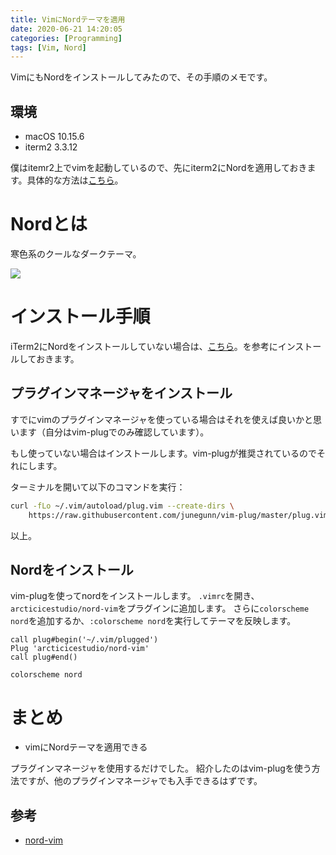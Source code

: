 ```yaml
---
title: VimにNordテーマを適用
date: 2020-06-21 14:20:05
categories: [Programming]
tags: [Vim, Nord]
---
```


VimにもNordをインストールしてみたので、その手順のメモです。

<!--more-->

## 環境

- macOS 10.15.6
- iterm2 3.3.12

僕はitemr2上でvimを起動しているので、先にiterm2にNordを適用しておきます。具体的な方法は[こちら](https://penguin-code.com/iterm2-install-nord/)。

# Nordとは

寒色系のクールなダークテーマ。

![](https://raw.githubusercontent.com/arcticicestudio/nord-docs/develop/assets/images/ports/vim/overview-go-nerdtree.png)

# インストール手順

iTerm2にNordをインストールしていない場合は、[こちら](https://penguin-code.com/iterm2-install-nord/)。を参考にインストールしておきます。

## プラグインマネージャをインストール

すでにvimのプラグインマネージャを使っている場合はそれを使えば良いかと思います（自分はvim-plugでのみ確認しています）。

もし使っていない場合はインストールします。vim-plugが推奨されているのでそれにします。

ターミナルを開いて以下のコマンドを実行：

```sh
curl -fLo ~/.vim/autoload/plug.vim --create-dirs \
    https://raw.githubusercontent.com/junegunn/vim-plug/master/plug.vim
```

以上。

## Nordをインストール

vim-plugを使ってnordをインストールします。
`.vimrc`を開き、`arcticicestudio/nord-vim`をプラグインに追加します。
さらに`colorscheme nord`を追加するか、`:colorscheme nord`を実行してテーマを反映します。

```vim
call plug#begin('~/.vim/plugged')
Plug 'arcticicestudio/nord-vim'
call plug#end()

colorscheme nord
```

# まとめ

- vimにNordテーマを適用できる

プラグインマネージャを使用するだけでした。
紹介したのはvim-plugを使う方法ですが、他のプラグインマネージャでも入手できるはずです。

## 参考

- [nord-vim](https://github.com/arcticicestudio/nord-vim)
